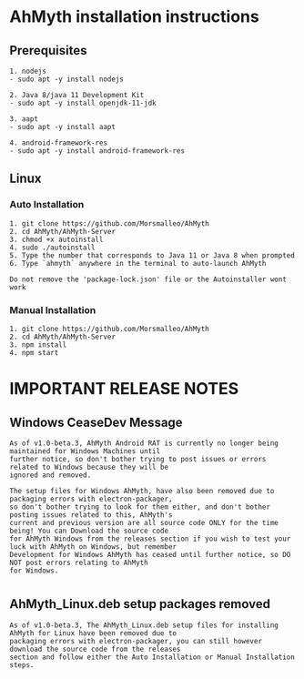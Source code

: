 # AhMyth installation instructions
## Prerequisites
    1. nodejs
    - sudo apt -y install nodejs
    
    2. Java 8/java 11 Development Kit
    - sudo apt -y install openjdk-11-jdk
    
    3. aapt
    - sudo apt -y install aapt
    
    4. android-framework-res
    - sudo apt -y install android-framework-res
## Linux
### Auto Installation
    1. git clone https://github.com/Morsmalleo/AhMyth
    2. cd AhMyth/AhMyth-Server
    3. chmod +x autoinstall
    4. sudo ./autoinstall
    5. Type the number that corresponds to Java 11 or Java 8 when prompted
    6. Type `ahmyth` anywhere in the terminal to auto-launch AhMyth
    
    Do not remove the 'package-lock.json' file or the Autoinstaller wont work
### Manual Installation
    1. git clone https://github.com/Morsmalleo/AhMyth
    2. cd AhMyth/AhMyth-Server
    3. npm install
    4. npm start
#
# IMPORTANT RELEASE NOTES
## Windows CeaseDev Message
    As of v1.0-beta.3, AhMyth Android RAT is currently no longer being maintained for Windows Machines until 
    further notice, so don't bother trying to post issues or errors related to Windows because they will be 
    ignored and removed.
    
    The setup files for Windows AhMyth, have also been removed due to packaging errors with electron-packager, 
    so don't bother trying to look for them either, and don't bother posting issues related to this, AhMyth's 
    current and previous version are all source code ONLY for the time being! You can Download the source code 
    for AhMyth Windows from the releases section if you wish to test your luck with AhMyth on Windows, but remember 
    Development for Windows AhMyth has ceased until further notice, so DO NOT post errors relating to AhMyth 
    for Windows.
#
## AhMyth_Linux.deb setup packages removed
    As of v1.0-beta.3, The AhMyth_Linux.deb setup files for installing AhMyth for Linux have been removed due to 
    packaging errors with electron-packager, you can still however download the source code from the releases 
    section and follow either the Auto Installation or Manual Installation steps.
